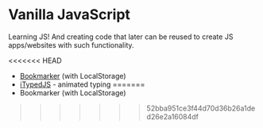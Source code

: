 # Vanilla JavaScript

Learning JS! And creating code that later can be reused to create JS apps/websites with such functionality.

<<<<<<< HEAD
 * [Bookmarker](/Bookmarker) (with LocalStorage)
 * [iTypedJS](/iTypedJS) - animated typing
=======
* Bookmarker (with LocalStorage)
>>>>>>> 52bba951ce3f44d70d36b26a1ded26e2a16084df
